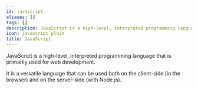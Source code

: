 ```yaml
---
id: javascript
aliases: []
tags: []
description: JavaScript is a high-level, interpreted programming language that is primarily used for web development.
icon: javascript-plain
title: JavaScript
---
```


JavaScript is a high-level, interpreted programming language that is primarily used for web development.

It is a versatile language that can be used both on the client-side (in the browser) and on the server-side (with Node.js).
